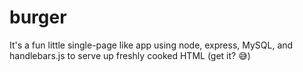 # burger
 It's a fun little single-page like app using node, express, MySQL, and handlebars.js to serve up freshly cooked HTML (get it? 😅)
